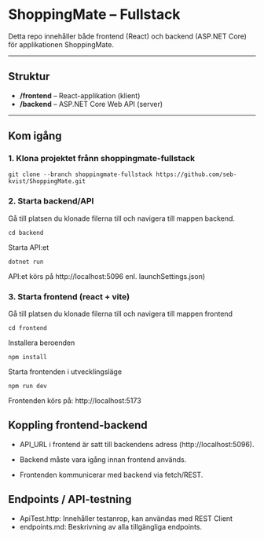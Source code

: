 # ShoppingMate – Fullstack

Detta repo innehåller både frontend (React) och backend (ASP.NET Core) för applikationen ShoppingMate.

---

## Struktur

- **/frontend** – React-applikation (klient)
- **/backend** – ASP.NET Core Web API (server)

---

## Kom igång

### 1. Klona projektet frånn shoppingmate-fullstack
```
git clone --branch shoppingmate-fullstack https://github.com/seb-kvist/ShoppingMate.git
```

### 2. Starta backend/API

Gå till platsen du klonade filerna till och navigera till mappen backend.
```
cd backend
```
Starta API:et
```
dotnet run
```
API:et körs på http://localhost:5096 enl. launchSettings.json)

### 3. Starta frontend (react + vite)

Gå till platsen du klonade filerna till och navigera till mappen frontend
```
cd frontend
```
Installera beroenden
```
npm install
```
Starta frontenden i utvecklingsläge
```
npm run dev
```

Frontenden körs på: http://localhost:5173



## Koppling frontend-backend

- API_URL i frontend är satt till backendens adress (http://localhost:5096).

- Backend måste vara igång innan frontend används.

- Frontenden kommunicerar med backend via fetch/REST.

## Endpoints / API-testning

- ApiTest.http: Innehåller testanrop, kan användas med REST Client
- endpoints.md: Beskrivning av alla tillgängliga endpoints.

